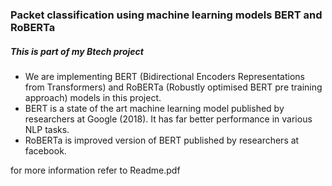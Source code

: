 ### Packet classification using machine learning models BERT and RoBERTa

##### This is part of my Btech project
- We are implementing BERT (Bidirectional Encoders Representations from Transformers) and RoBERTa (Robustly optimised BERT pre training approach) models in this project.
- BERT  is a state of the art machine learning model published by researchers at Google (2018). It has far better performance in various NLP tasks. 
- RoBERTa is improved version of BERT published by researchers at facebook.

for more information refer to Readme.pdf
